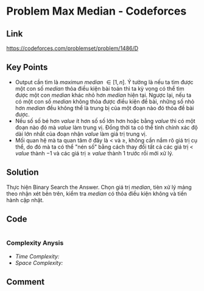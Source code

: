 # Problem Max Median - Codeforces

## Link

<https://codeforces.com/problemset/problem/1486/D>

## Key Points

* Output cần tìm là _maximun median_ $\in \left [ 1, n\right ]$. Ý tưởng là nếu ta tìm được một con số _median_ thỏa điều kiện bài toán thì ta kỳ vọng có thể tìm được một  con _median_ khác nhỏ hơn _median_ hiện tại. Ngược lại, nếu ta có một con số _median_ không thỏa được điều kiện đề bài, những số nhỏ hơn _median_ đều không thể là trung bị của một đoạn nào đó thỏa đề bài được.
* Nếu số số bé hơn $value$ ít hơn số số lớn hơn hoặc bằng $value$ thì có một đoạn nào đó mà $value$ làm trung vị. Đồng thời ta có thể tính chính xác độ dài lớn nhất của đoạn nhận $value$ làm giá trị trung vị.
* Mối quan hệ mà ta quan tâm ở đây là $<$ và $\geqslant$, không cần nắm rõ giá trị cụ thể, do đó mà ta có thể "nén số" bằng cách thay đổi tất cả các giá trị $<$ $value$ thành $-1$ và các giá trị $\geqslant$ $value$ thành $1$ trước rồi mới xử lý.

## Solution

Thực hiện Binary Search the Answer. Chọn giá trị _median_, tièn xử lý mảng theo nhận xét bên trên, kiểm tra _median_ có thỏa điều kiện không và tiến hành cập nhật.

## Code

```cpp


```

### Complexity Anysis

* _Time Complexity:_
* _Space Complexity:_

## Comment
